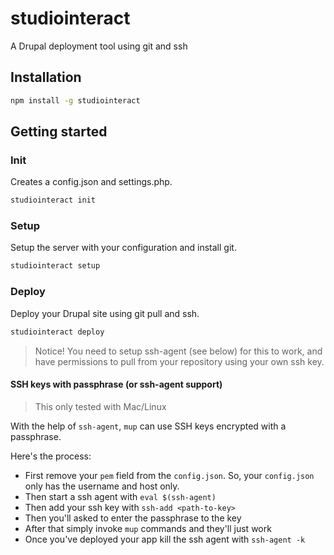 # studiointeract

A Drupal deployment tool using git and ssh

## Installation

```bash
npm install -g studiointeract
```

## Getting started

### Init

Creates a config.json and settings.php.

```bash
studiointeract init
```

### Setup

Setup the server with your configuration and install git.

```bash
studiointeract setup
```

### Deploy

Deploy your Drupal site using git pull and ssh.

```bash
studiointeract deploy
```

> Notice! You need to setup ssh-agent (see below) for this to work, and have permissions to pull from your repository using your own ssh key.

#### SSH keys with passphrase (or ssh-agent support)

> This only tested with Mac/Linux

With the help of `ssh-agent`, `mup` can use SSH keys encrypted with a
passphrase.

Here's the process:

* First remove your `pem` field from the `config.json`. So, your `config.json` only has the username and host only.
* Then start a ssh agent with `eval $(ssh-agent)`
* Then add your ssh key with `ssh-add <path-to-key>`
* Then you'll asked to enter the passphrase to the key
* After that simply invoke `mup` commands and they'll just work
* Once you've deployed your app kill the ssh agent with `ssh-agent -k`

